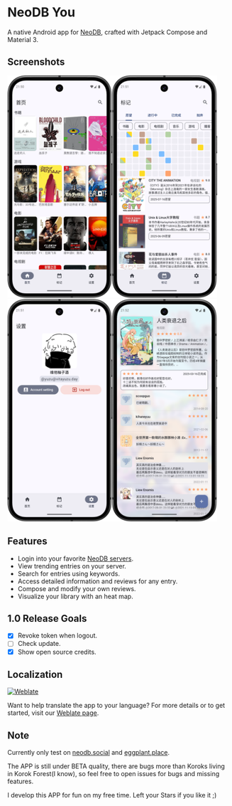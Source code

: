 # NeoDB You

A native Android app for [NeoDB](https://neodb.net/), crafted with Jetpack Compose and Material 3.

## Screenshots
<img alt="home" height="500" src="docs/img/home.png"/><img alt="library.png" height="500" src="docs/img/library.png"/><img alt="settings.png" height="500" src="docs/img/settings.png"/><img alt="detail.png" height="500" src="docs/img/detail.png"/>

## Features

- Login into your favorite [NeoDB servers](https://neodb.net/servers/).
- View trending entries on your server.
- Search for entries using keywords.
- Access detailed information and reviews for any entry.
- Compose and modify your own reviews.
- Visualize your library with an heat map.

## 1.0 Release Goals

- [x] Revoke token when logout.
- [ ] Check update.
- [x] Show open source credits.

## Localization

[![Weblate](https://hosted.weblate.org/widget/neodb-you/multi-auto.svg)](https://hosted.weblate.org/engage/neodb-you/)

Want to help translate the app to your language? For more details or to get started, visit our [Weblate page](https://hosted.weblate.org/engage/neodb-you/).

## Note

Currently only test on [neodb.social](https://neodb.social/)
and [eggplant.place](https://eggplant.place/).

The APP is still under BETA quality, there are bugs more than Koroks living in Korok Forest(I know),
so feel free to open issues for bugs and missing features.

I develop this APP for fun on my free time. Left your Stars if you like it ;)
